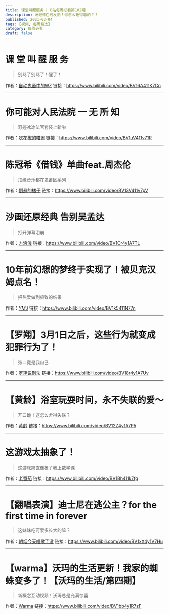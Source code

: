 ```yaml
---
title: 课堂叫醒服务 | B站每周必看第102期
description: 汤老师在线发问！你怎么睡得着的？！
published: 2021-03-04
tags: [视频, 每周精选]
category: 每周必看
draft: false
---
```


# 课 堂 叫 醒 服 务
> 别骂了别骂了！醒了！

作者：[自动鬼畜中的WZ](https://space.bilibili.com/16054375)
链接：https://www.bilibili.com/video/BV16A411K7Cn

---

# 你可能对人民法院 一 无 所 知
> 奇迹冰冰法官套装上新啦

作者：[吃花椒的喵酱](https://space.bilibili.com/2026561407)
链接：https://www.bilibili.com/video/BV1uV411v71R

---

# 陈冠希《借钱》单曲feat.周杰伦
> 顶级音乐都在鬼畜区系列

作者：[倒悬的橘子](https://space.bilibili.com/40966108)
链接：https://www.bilibili.com/video/BV13V411v7pV

---

# 沙画还原经典 告别吴孟达
> 打开弹幕泪崩

作者：[方浪浪](https://space.bilibili.com/9452089)
链接：https://www.bilibili.com/video/BV1Cr4y1A7TL

---

# 10年前幻想的梦终于实现了！被贝克汉姆点名！
> 把热爱做到极致的结果

作者：[_YMJ_](https://space.bilibili.com/280127123)
链接：https://www.bilibili.com/video/BV1k5411N77n

---

# 【罗翔】3月1日之后，这些行为就变成犯罪行为了！
> 张二竟是我自己

作者：[罗翔说刑法](https://space.bilibili.com/517327498)
链接：https://www.bilibili.com/video/BV18r4y1A7Uv

---

# 【黄龄】浴室玩耍时间，永不失联的爱～
> 开口跪！这怎么舍得失联？

作者：[黄龄](https://space.bilibili.com/345630501)
链接：https://www.bilibili.com/video/BV12Z4y1A7P5

---

# 这游戏太抽象了！
> 这游戏简直像极了我上数学课

作者：[老番茄](https://space.bilibili.com/546195)
链接：https://www.bilibili.com/video/BV1Bh411k7fg

---

# 【翻唱表演】迪士尼在逃公主？for the first time in forever
> 这妹妹吃可爱多长大的嘛？

作者：[朝烟今天唱歌了没](https://space.bilibili.com/324529831)
链接：https://www.bilibili.com/video/BV1xX4y1V7Hu

---

# 【warma】沃玛的生活更新！我家的蜘蛛变多了！【沃玛的生活/第四期】
> 新概念互动视频！沃玛总是充满惊喜

作者：[Warma](https://space.bilibili.com/53456)
链接：https://www.bilibili.com/video/BV1bb4y1R7zF

